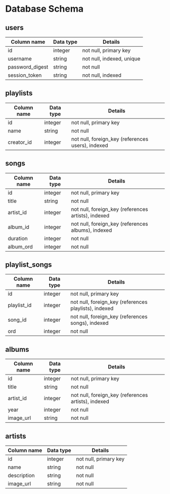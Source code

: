 # Database Schema

## users
| Column name     | Data type | Details                   |
|-----------------|-----------|---------------------------|
| id              | integer   | not null, primary key     |
| username        | string    | not null, indexed, unique |
| password_digest | string    | not null                  |
| session_token   | string    | not null, indexed         |

## playlists
| Column name | Data type | Details                                           |
|-------------|-----------|---------------------------------------------------|
| id          | integer   | not null, primary key                             |
| name        | string    | not null                                          |
| creator_id  | integer   | not null, foreign_key (references users), indexed |

## songs
| Column name | Data type | Details                                             |
|-------------|-----------|-----------------------------------------------------|
| id          | integer   | not null, primary key                               |
| title       | string    | not null                                            |
| artist_id   | integer   | not null, foreign_key (references artists), indexed |
| album_id    | integer   | not null, foreign_key (references albums), indexed  |
| duration    | integer   | not null                                            |
| album_ord   | integer   | not null                                            |


## playlist_songs
| Column name | Data type | Details                                               |
|-------------|-----------|-------------------------------------------------------|
| id          | integer   | not null, primary key                                 |
| playlist_id | integer   | not null, foreign_key (references playlists), indexed |
| song_id     | integer   | not null, foreign_key (references songs), indexed     |
| ord         | integer   | not null                                              |

## albums
| Column name | Data type | Details                                             |
|-------------|-----------|-----------------------------------------------------|
| id          | integer   | not null, primary key                               |
| title       | string    | not null                                            |
| artist_id   | integer   | not null, foreign_key (references artists), indexed |
| year        | integer   | not null                                            |
| image_url   | string    | not null                                            |

## artists
| Column name | Data type | Details                                 |
|-------------|-----------|-----------------------------------------|
| id          | integer   | not null, primary key                   |
| name        | string    | not null                                |
| description | string    | not null                                |
| image_url   | string    | not null                                |

